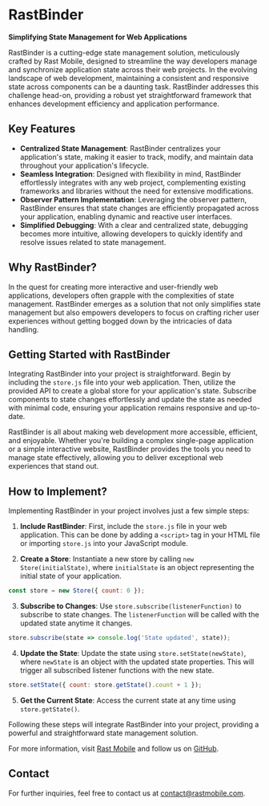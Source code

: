 
# RastBinder

**Simplifying State Management for Web Applications**

RastBinder is a cutting-edge state management solution, meticulously crafted by Rast Mobile, designed to streamline the way developers manage and synchronize application state across their web projects. In the evolving landscape of web development, maintaining a consistent and responsive state across components can be a daunting task. RastBinder addresses this challenge head-on, providing a robust yet straightforward framework that enhances development efficiency and application performance.

## Key Features

- **Centralized State Management**: RastBinder centralizes your application's state, making it easier to track, modify, and maintain data throughout your application's lifecycle.
- **Seamless Integration**: Designed with flexibility in mind, RastBinder effortlessly integrates with any web project, complementing existing frameworks and libraries without the need for extensive modifications.
- **Observer Pattern Implementation**: Leveraging the observer pattern, RastBinder ensures that state changes are efficiently propagated across your application, enabling dynamic and reactive user interfaces.
- **Simplified Debugging**: With a clear and centralized state, debugging becomes more intuitive, allowing developers to quickly identify and resolve issues related to state management.

## Why RastBinder?

In the quest for creating more interactive and user-friendly web applications, developers often grapple with the complexities of state management. RastBinder emerges as a solution that not only simplifies state management but also empowers developers to focus on crafting richer user experiences without getting bogged down by the intricacies of data handling.

## Getting Started with RastBinder

Integrating RastBinder into your project is straightforward. Begin by including the `store.js` file into your web application. Then, utilize the provided API to create a global store for your application's state. Subscribe components to state changes effortlessly and update the state as needed with minimal code, ensuring your application remains responsive and up-to-date.

RastBinder is all about making web development more accessible, efficient, and enjoyable. Whether you're building a complex single-page application or a simple interactive website, RastBinder provides the tools you need to manage state effectively, allowing you to deliver exceptional web experiences that stand out.

## How to Implement?

Implementing RastBinder in your project involves just a few simple steps:

1. **Include RastBinder**: First, include the `store.js` file in your web application. This can be done by adding a `<script>` tag in your HTML file or importing `store.js` into your JavaScript module.

2. **Create a Store**: Instantiate a new store by calling `new Store(initialState)`, where `initialState` is an object representing the initial state of your application.

```javascript
const store = new Store({ count: 0 });
```

3. **Subscribe to Changes**: Use `store.subscribe(listenerFunction)` to subscribe to state changes. The `listenerFunction` will be called with the updated state anytime it changes.

```javascript
store.subscribe(state => console.log('State updated', state));
```

4. **Update the State**: Update the state using `store.setState(newState)`, where `newState` is an object with the updated state properties. This will trigger all subscribed listener functions with the new state.

```javascript
store.setState({ count: store.getState().count + 1 });
```

5. **Get the Current State**: Access the current state at any time using `store.getState()`.

Following these steps will integrate RastBinder into your project, providing a powerful and straightforward state management solution.

For more information, visit [Rast Mobile](https://rastmobile.com/) and follow us on [GitHub](https://github.com/rastmob/rastbinder).

## Contact

For further inquiries, feel free to contact us at [contact@rastmobile.com](mailto:contact@rastmobile.com).

